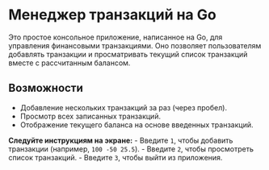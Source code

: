 # Менеджер транзакций на Go

Это простое консольное приложение, написанное на Go, для управления финансовыми транзакциями. Оно позволяет пользователям добавлять транзакции и просматривать текущий список транзакций вместе с рассчитанным балансом.

## Возможности

-   Добавление нескольких транзакций за раз (через пробел).
-   Просмотр всех записанных транзакций.
-   Отображение текущего баланса на основе введенных транзакций.

**Следуйте инструкциям на экране:**
    -   Введите `1`, чтобы добавить транзакции (например, `100 -50 25.5`).
    -   Введите `2`, чтобы просмотреть список транзакций.
    -   Введите `3`, чтобы выйти из приложения.
